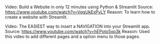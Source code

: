 
Video: Build a Website in only 12 minutes using Python & Streamlit
Source: https://www.youtube.com/watch?v=VqgUkExPvLY 
Reason: To learn how to create a website with Streamlit.

Video: The EASIEST way to insert a NAVIGATION into your Streamlit app.
Source: https://www.youtube.com/watch?v=hEPoto5xp3k
Reason: Used this video to add different pages and a option menu to those pages.
